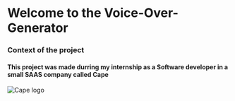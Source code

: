 # Welcome to the Voice-Over-Generator

### Context of the project 

#### This project was made durring my internship as a Software developer in a small SAAS company called Cape 
![Cape logo](https://www.bycape.io/shareimage.png)
